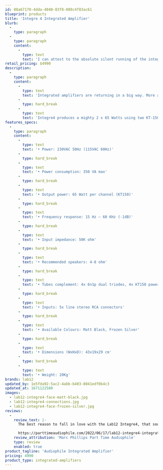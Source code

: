 ```yaml
---
id: 08a67170-4dda-4040-83f8-089c4f83ac61
blueprint: products
title: 'Integre 4 Integrated Amplifier'
blurb:
  -
    type: paragraph
  -
    type: paragraph
    content:
      -
        type: text
        text: 'I can attest to the absolute silent running of the integre4 during the audition process, no tube rush, no hum, no crackles or other tube idiosyncrasies'
retail_pricing: $4990
description:
  -
    type: paragraph
    content:
      -
        type: text
        text: 'Integrated amplifiers are returning in a big way. More and more people simply want to enjoy their music without excessive cable clutter or having the need to deal with multiple devices and the multitude of boxes this brings. Integre4 was designed from the ground up to be the epicenter of any contemporary high-end audio system, with the ability to drive any pair of loudspeakers with gusto and a highly involving nature.'
      -
        type: hard_break
      -
        type: text
        text: 'Integre4 produces a mighty 2 x 65 Watts using two KT-150 tubes per channel. The onboard regulated high-voltage power supply guarantees an absolutely noise-free signal, whilst eleven low ESR and high capacity capacitors provide instant power on demand and ultra linear output transformers ensure the utmost dynamic, open and natural sound, that extends across the complete frequency range'
features_specs:
  -
    type: paragraph
    content:
      -
        type: text
        text: '• Power: 230VAC 50Hz (115VAC 60Hz)'
      -
        type: hard_break
      -
        type: text
        text: '• Power consumption: 350 VA max'
      -
        type: hard_break
      -
        type: text
        text: '• Output power: 65 Watt per channel (KT150)'
      -
        type: hard_break
      -
        type: text
        text: '• Frequency response: 15 Hz – 60 KHz (-1dB)'
      -
        type: hard_break
      -
        type: text
        text: '• Input impedance: 50K ohm'
      -
        type: hard_break
      -
        type: text
        text: '• Recommended speakers: 4-8 ohm'
      -
        type: hard_break
      -
        type: text
        text: '• Tubes complement: 4x 6n1p dual triodes, 4x KT150 power pentodes'
      -
        type: hard_break
      -
        type: text
        text: '• Inputs: 5x line stereo RCA connectors'
      -
        type: hard_break
      -
        type: text
        text: '• Available Colours: Matt Black, Frozen Silver'
      -
        type: hard_break
      -
        type: text
        text: '• Dimensions (WxHxD): 43x19x29 cm'
      -
        type: hard_break
      -
        type: text
        text: '• Weight: 20Kg'
brands: lab12
updated_by: 1e5fda92-5ac2-4abb-b403-8041edf0b4c3
updated_at: 1671122589
images:
  - lab12-integre4-face-matt-black.jpg
  - lab12-integre4-connections.jpg
  - lab12-integre4-face-frozen-silver.jpg
reviews:
  -
    review_text: |-
      The best reason to fall in love with the Lab12 Integre4, that sound. For the few months I had the Integre4, I was happy with my reference system. Incredibly so. These were days of memorable listening sessions, rather than time spent at work figuring out how to make things sound better. I can’t think of anything else to say about this sublime little amplifier. Highly recommended, as well as desired.

      https://parttimeaudiophile.com/2022/06/17/lab12-integre4-integrated-amplifier-review/
    review_attribution: 'Marc Phillips Part Time Audiophile'
    type: review
    enabled: true
product_tagline: 'Audiophile Integrated Amplifier'
pricing: 4990
product_type: integrated-amplifiers
---
```

